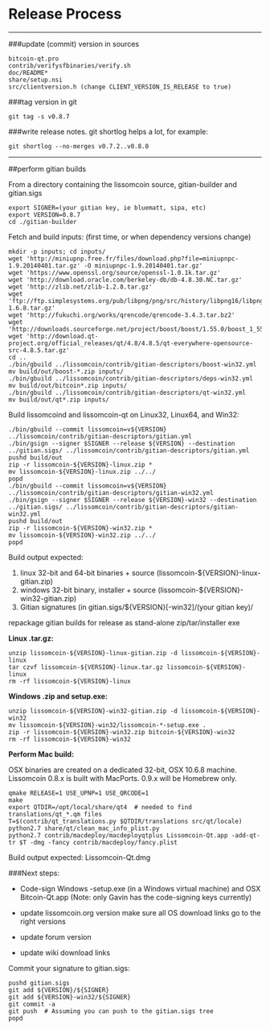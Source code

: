 Release Process
====================

* * *

###update (commit) version in sources


	bitcoin-qt.pro
	contrib/verifysfbinaries/verify.sh
	doc/README*
	share/setup.nsi
	src/clientversion.h (change CLIENT_VERSION_IS_RELEASE to true)

###tag version in git

	git tag -s v0.8.7

###write release notes. git shortlog helps a lot, for example:

	git shortlog --no-merges v0.7.2..v0.8.0

* * *

##perform gitian builds

 From a directory containing the lissomcoin source, gitian-builder and gitian.sigs
  
	export SIGNER=(your gitian key, ie bluematt, sipa, etc)
	export VERSION=0.8.7
	cd ./gitian-builder

 Fetch and build inputs: (first time, or when dependency versions change)

	mkdir -p inputs; cd inputs/
	wget 'http://miniupnp.free.fr/files/download.php?file=miniupnpc-1.9.20140401.tar.gz' -O miniupnpc-1.9.20140401.tar.gz'
	wget 'https://www.openssl.org/source/openssl-1.0.1k.tar.gz'
	wget 'http://download.oracle.com/berkeley-db/db-4.8.30.NC.tar.gz'
	wget 'http://zlib.net/zlib-1.2.8.tar.gz'
	wget 'ftp://ftp.simplesystems.org/pub/libpng/png/src/history/libpng16/libpng-1.6.8.tar.gz'
	wget 'http://fukuchi.org/works/qrencode/qrencode-3.4.3.tar.bz2'
	wget 'http://downloads.sourceforge.net/project/boost/boost/1.55.0/boost_1_55_0.tar.bz2'
	wget 'http://download.qt-project.org/official_releases/qt/4.8/4.8.5/qt-everywhere-opensource-src-4.8.5.tar.gz'
	cd ..
	./bin/gbuild ../lissomcoin/contrib/gitian-descriptors/boost-win32.yml
	mv build/out/boost-*.zip inputs/
	./bin/gbuild ../lissomcoin/contrib/gitian-descriptors/deps-win32.yml
	mv build/out/bitcoin*.zip inputs/
	./bin/gbuild ../lissomcoin/contrib/gitian-descriptors/qt-win32.yml
	mv build/out/qt*.zip inputs/

 Build lissomcoind and lissomcoin-qt on Linux32, Linux64, and Win32:
  
	./bin/gbuild --commit lissomcoin=v${VERSION} ../lissomcoin/contrib/gitian-descriptors/gitian.yml
	./bin/gsign --signer $SIGNER --release ${VERSION} --destination ../gitian.sigs/ ../lissomcoin/contrib/gitian-descriptors/gitian.yml
	pushd build/out
	zip -r lissomcoin-${VERSION}-linux.zip *
	mv lissomcoin-${VERSION}-linux.zip ../../
	popd
	./bin/gbuild --commit lissomcoin=v${VERSION} ../lissomcoin/contrib/gitian-descriptors/gitian-win32.yml
	./bin/gsign --signer $SIGNER --release ${VERSION}-win32 --destination ../gitian.sigs/ ../lissomcoin/contrib/gitian-descriptors/gitian-win32.yml
	pushd build/out
	zip -r lissomcoin-${VERSION}-win32.zip *
	mv lissomcoin-${VERSION}-win32.zip ../../
	popd

  Build output expected:

  1. linux 32-bit and 64-bit binaries + source (lissomcoin-${VERSION}-linux-gitian.zip)
  2. windows 32-bit binary, installer + source (lissomcoin-${VERSION}-win32-gitian.zip)
  3. Gitian signatures (in gitian.sigs/${VERSION}[-win32]/(your gitian key)/

repackage gitian builds for release as stand-alone zip/tar/installer exe

**Linux .tar.gz:**

	unzip lissomcoin-${VERSION}-linux-gitian.zip -d lissomcoin-${VERSION}-linux
	tar czvf lissomcoin-${VERSION}-linux.tar.gz lissomcoin-${VERSION}-linux
	rm -rf lissomcoin-${VERSION}-linux

**Windows .zip and setup.exe:**

	unzip lissomcoin-${VERSION}-win32-gitian.zip -d lissomcoin-${VERSION}-win32
	mv lissomcoin-${VERSION}-win32/lissomcoin-*-setup.exe .
	zip -r lissomcoin-${VERSION}-win32.zip bitcoin-${VERSION}-win32
	rm -rf lissomcoin-${VERSION}-win32

**Perform Mac build:**

  OSX binaries are created on a dedicated 32-bit, OSX 10.6.8 machine.
  Lissomcoin 0.8.x is built with MacPorts.  0.9.x will be Homebrew only.

	qmake RELEASE=1 USE_UPNP=1 USE_QRCODE=1
	make
	export QTDIR=/opt/local/share/qt4  # needed to find translations/qt_*.qm files
	T=$(contrib/qt_translations.py $QTDIR/translations src/qt/locale)
	python2.7 share/qt/clean_mac_info_plist.py
	python2.7 contrib/macdeploy/macdeployqtplus Lissomcoin-Qt.app -add-qt-tr $T -dmg -fancy contrib/macdeploy/fancy.plist

 Build output expected: Lissomcoin-Qt.dmg

###Next steps:

* Code-sign Windows -setup.exe (in a Windows virtual machine) and
  OSX Bitcoin-Qt.app (Note: only Gavin has the code-signing keys currently)

* update lissomcoin.org version
  make sure all OS download links go to the right versions

* update forum version

* update wiki download links

Commit your signature to gitian.sigs:

	pushd gitian.sigs
	git add ${VERSION}/${SIGNER}
	git add ${VERSION}-win32/${SIGNER}
	git commit -a
	git push  # Assuming you can push to the gitian.sigs tree
	popd

